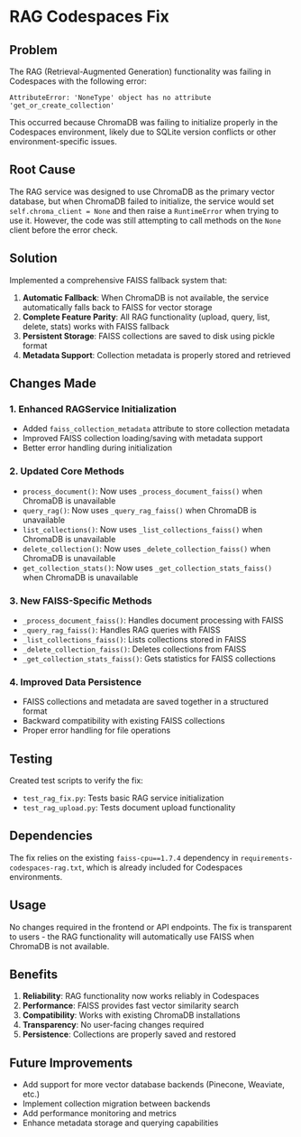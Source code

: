 # RAG Codespaces Fix

## Problem
The RAG (Retrieval-Augmented Generation) functionality was failing in Codespaces with the following error:

```
AttributeError: 'NoneType' object has no attribute 'get_or_create_collection'
```

This occurred because ChromaDB was failing to initialize properly in the Codespaces environment, likely due to SQLite version conflicts or other environment-specific issues.

## Root Cause
The RAG service was designed to use ChromaDB as the primary vector database, but when ChromaDB failed to initialize, the service would set `self.chroma_client = None` and then raise a `RuntimeError` when trying to use it. However, the code was still attempting to call methods on the `None` client before the error check.

## Solution
Implemented a comprehensive FAISS fallback system that:

1. **Automatic Fallback**: When ChromaDB is not available, the service automatically falls back to FAISS for vector storage
2. **Complete Feature Parity**: All RAG functionality (upload, query, list, delete, stats) works with FAISS fallback
3. **Persistent Storage**: FAISS collections are saved to disk using pickle format
4. **Metadata Support**: Collection metadata is properly stored and retrieved

## Changes Made

### 1. Enhanced RAGService Initialization
- Added `faiss_collection_metadata` attribute to store collection metadata
- Improved FAISS collection loading/saving with metadata support
- Better error handling during initialization

### 2. Updated Core Methods
- `process_document()`: Now uses `_process_document_faiss()` when ChromaDB is unavailable
- `query_rag()`: Now uses `_query_rag_faiss()` when ChromaDB is unavailable
- `list_collections()`: Now uses `_list_collections_faiss()` when ChromaDB is unavailable
- `delete_collection()`: Now uses `_delete_collection_faiss()` when ChromaDB is unavailable
- `get_collection_stats()`: Now uses `_get_collection_stats_faiss()` when ChromaDB is unavailable

### 3. New FAISS-Specific Methods
- `_process_document_faiss()`: Handles document processing with FAISS
- `_query_rag_faiss()`: Handles RAG queries with FAISS
- `_list_collections_faiss()`: Lists collections stored in FAISS
- `_delete_collection_faiss()`: Deletes collections from FAISS
- `_get_collection_stats_faiss()`: Gets statistics for FAISS collections

### 4. Improved Data Persistence
- FAISS collections and metadata are saved together in a structured format
- Backward compatibility with existing FAISS collections
- Proper error handling for file operations

## Testing
Created test scripts to verify the fix:
- `test_rag_fix.py`: Tests basic RAG service initialization
- `test_rag_upload.py`: Tests document upload functionality

## Dependencies
The fix relies on the existing `faiss-cpu==1.7.4` dependency in `requirements-codespaces-rag.txt`, which is already included for Codespaces environments.

## Usage
No changes required in the frontend or API endpoints. The fix is transparent to users - the RAG functionality will automatically use FAISS when ChromaDB is not available.

## Benefits
1. **Reliability**: RAG functionality now works reliably in Codespaces
2. **Performance**: FAISS provides fast vector similarity search
3. **Compatibility**: Works with existing ChromaDB installations
4. **Transparency**: No user-facing changes required
5. **Persistence**: Collections are properly saved and restored

## Future Improvements
- Add support for more vector database backends (Pinecone, Weaviate, etc.)
- Implement collection migration between backends
- Add performance monitoring and metrics
- Enhance metadata storage and querying capabilities 